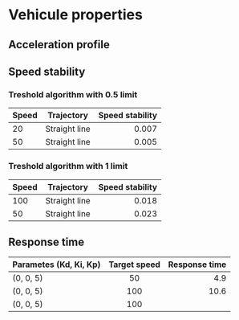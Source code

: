 # Vehicule properties

## Acceleration profile


## Speed stability 

### Treshold algorithm with 0.5 limit

| Speed       | Trajectory    | Speed stability|
| :---        |    :----:     |          ---:  |
| 20          | Straight line | 0.007          |
| 50          | Straight line | 0.005          |

### Treshold algorithm with 1 limit

| Speed       | Trajectory    | Speed stability|
| :---        |    :----:     |          ---:  |
| 100         | Straight line | 0.018          |
| 50          | Straight line | 0.023          |


## Response time

| Parametes (Kd, Ki, Kp)   | Target speed  | Response time  |
| :---                     |    :----:     |          ---:  |
| (0, 0, 5)                | 50            | 4.9            |
| (0, 0, 5)                | 100           | 10.6           |
| (0, 0, 5)                | 100           |            |